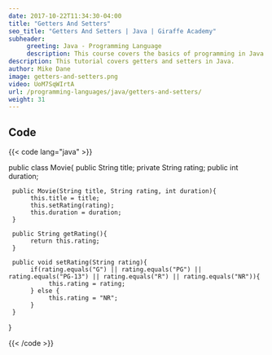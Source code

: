 ```yaml
---
date: 2017-10-22T11:34:30-04:00
title: "Getters And Setters"
seo_title: "Getters And Setters | Java | Giraffe Academy"
subheader:
     greeting: Java - Programming Language
     description: This course covers the basics of programming in Java. Work your way through the videos and we'll teach you everything you need to know to start your programming journey!
description: This tutorial covers getters and setters in Java.
author: Mike Dane
image: getters-and-setters.png
video: UoM7SqWIrtA
url: /programming-languages/java/getters-and-setters/
weight: 31
---
```


## Code

{{< code lang="java" >}}

public class Movie{
     public String title;
     private String rating;
     public int duration;

     public Movie(String title, String rating, int duration){
          this.title = title;
          this.setRating(rating);
          this.duration = duration;
     }

     public String getRating(){
          return this.rating;
     }

     public void setRating(String rating){
          if(rating.equals("G") || rating.equals("PG") || rating.equals("PG-13") || rating.equals("R") || rating.equals("NR")){
               this.rating = rating;
          } else {
               this.rating = "NR";
          }
     }
}

{{< /code >}}